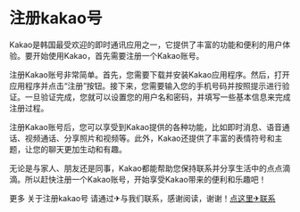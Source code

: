 # 注册kakao号

Kakao是韩国最受欢迎的即时通讯应用之一，它提供了丰富的功能和便利的用户体验。要开始使用Kakao，首先需要注册一个Kakao账号。

注册Kakao账号非常简单。首先，您需要下载并安装Kakao应用程序。然后，打开应用程序并点击“注册”按钮。接下来，您需要输入您的手机号码并按照提示进行验证。一旦验证完成，您就可以设置您的用户名和密码，并填写一些基本信息来完成注册过程。

注册Kakao账号后，您可以享受到Kakao提供的各种功能，比如即时消息、语音通话、视频通话、分享照片和视频等。此外，Kakao还提供了丰富的表情符号和主题，让您的聊天更加生动和有趣。

无论是与家人、朋友还是同事，Kakao都能帮助您保持联系并分享生活中的点点滴滴。所以赶快注册一个Kakao账号，开始享受Kakao带来的便利和乐趣吧！

更多 关于注册kakao号 请通过✈与我们联系，感谢阅读，谢谢！[点这里✈联系](https://ww.k02.cc)
